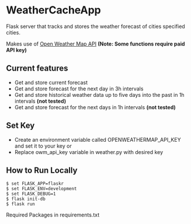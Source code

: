 # WeatherCacheApp
 Flask server that tracks and stores the weather forecast of cities specified cities.
  
 Makes use of [Open Weather Map API](https://openweathermap.org/)
 **(Note: Some functions require paid API key)**
 
## Current features
- Get and store current forecast
- Get and store forecast for the next day in 3h intervals
- Get and store historical weather data up to five days into the past in 1h intervals **(not tested)**
- Get and store forecast for the next days in 1h intervals **(not tested)**

## Set Key
- Create an environment variable called OPENWEATHERMAP_API_KEY and set it to your key
or
- Replace owm_api_key variable in weather.py with desired key
## How to Run Locally
```
$ set FLASK_APP=flaskr 
$ set FLASK_ENV=development 
$ set FLASK_DEBUG=1
$ flask init-db
$ flask run
```

Required Packages in requirements.txt
